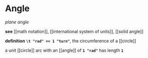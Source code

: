 # Angle

_plane angle_

**see** [[math notation]], [[international system of units]], [[solid angle]]

**definition** **`\t "rad" == 1 "turn"`**, the circumference of a [[circle]]

a unit [[circle]] arc with an [[angle]] of **`1 "rad"`** has length **`1`**

